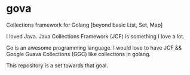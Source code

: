gova
====

Collections framework for Golang [beyond basic List, Set, Map]

I loved Java. Java Collections Framework (JCF) is something I love a lot.

Go is an awesome programming language. I would love to have JCF && Google Guava Collections (GGC) like collections in golang.

This repository is a set towards that goal.
